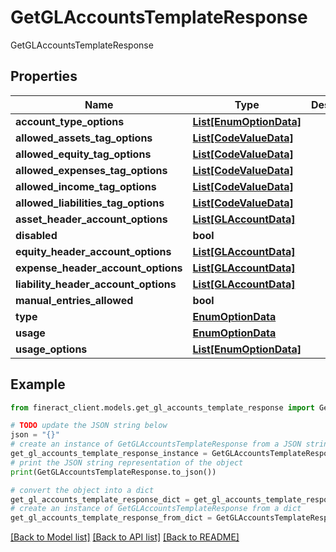 # GetGLAccountsTemplateResponse

GetGLAccountsTemplateResponse

## Properties

Name | Type | Description | Notes
------------ | ------------- | ------------- | -------------
**account_type_options** | [**List[EnumOptionData]**](EnumOptionData.md) |  | [optional] 
**allowed_assets_tag_options** | [**List[CodeValueData]**](CodeValueData.md) |  | [optional] 
**allowed_equity_tag_options** | [**List[CodeValueData]**](CodeValueData.md) |  | [optional] 
**allowed_expenses_tag_options** | [**List[CodeValueData]**](CodeValueData.md) |  | [optional] 
**allowed_income_tag_options** | [**List[CodeValueData]**](CodeValueData.md) |  | [optional] 
**allowed_liabilities_tag_options** | [**List[CodeValueData]**](CodeValueData.md) |  | [optional] 
**asset_header_account_options** | [**List[GLAccountData]**](GLAccountData.md) |  | [optional] 
**disabled** | **bool** |  | [optional] 
**equity_header_account_options** | [**List[GLAccountData]**](GLAccountData.md) |  | [optional] 
**expense_header_account_options** | [**List[GLAccountData]**](GLAccountData.md) |  | [optional] 
**liability_header_account_options** | [**List[GLAccountData]**](GLAccountData.md) |  | [optional] 
**manual_entries_allowed** | **bool** |  | [optional] 
**type** | [**EnumOptionData**](EnumOptionData.md) |  | [optional] 
**usage** | [**EnumOptionData**](EnumOptionData.md) |  | [optional] 
**usage_options** | [**List[EnumOptionData]**](EnumOptionData.md) |  | [optional] 

## Example

```python
from fineract_client.models.get_gl_accounts_template_response import GetGLAccountsTemplateResponse

# TODO update the JSON string below
json = "{}"
# create an instance of GetGLAccountsTemplateResponse from a JSON string
get_gl_accounts_template_response_instance = GetGLAccountsTemplateResponse.from_json(json)
# print the JSON string representation of the object
print(GetGLAccountsTemplateResponse.to_json())

# convert the object into a dict
get_gl_accounts_template_response_dict = get_gl_accounts_template_response_instance.to_dict()
# create an instance of GetGLAccountsTemplateResponse from a dict
get_gl_accounts_template_response_from_dict = GetGLAccountsTemplateResponse.from_dict(get_gl_accounts_template_response_dict)
```
[[Back to Model list]](../README.md#documentation-for-models) [[Back to API list]](../README.md#documentation-for-api-endpoints) [[Back to README]](../README.md)


